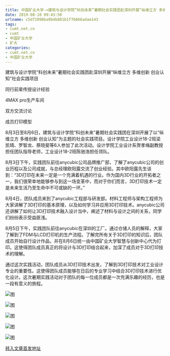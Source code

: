 ```yaml
---
title: 中国矿业大学->建筑与设计学院“科创未来”暑期社会实践团赴深圳开展“纵维立方 多维创新 创业认知”社会实践项目 | cumt.net.cn
date: 2019-08-10 09:43:50
urlname: c5d72098ba9b4b881b1f76666adae143
tags: 
- cumt.net.cn
- cumt
- 中国矿业大学
- 矿大
categories:
- cumt.net.cn
- 中国矿业大学
---
```



建筑与设计学院“科创未来”暑期社会实践团赴深圳开展“纵维立方 多维创新 创业认知”社会实践项目

同行前辈传授设计经验

4MAX pro生产车间

双方交流讨论

成员打印模型

8月3日至8月6日，建筑与设计学院“科创未来”暑期社会实践团在深圳开展了以“纵维立方 多维创新 创业认知”为主题的社会实践项目。设计学院工业设计18-2班梁凯晴、罗智龙、蔡晓斐等6人参加了此次活动。设计学院工业设计系贺孝梅副教授担任团队指导老师，工业设计18-2班陈驰浩担任领队。

8月3日下午，实践团队前往anycubic公司品牌推广部，了解了anycubic公司的创业历程以及公司成就，与总经理欧阳露交流了创业经验。其中欧阳露先生谈到：“3D打印在未来一定是一个充满着机遇的行业。作为国内3D行业的开拓者之一，我们很荣幸地能够参与到这一场变革中，而对于你们而言，3D打印技术一定是未来生活乃至生命中不可或缺的一环。” 

8月4日，团队成员来到了anycubic工程部与研发部。材料工程师与架构工程师为大家讲解了3D打印的基本原理，以及如何学习并应用3D打印技术。anycubic公司还讲解了如何让3D打印技术融入设计当中，阐述了材料与设计之间的关系，同学们纷纷表示受益匪浅。

8月5日下午，实践团队前往anycubic在深圳的工厂。通过仓储人员的解释，大家了解到了FDM与LCD打印机的生产流程。了解完所有关于3D打印的知识后，团队成员开始自行设计作品，并在8月6日统一由中国矿业大学智慧与创新中心代为打印。这使得团队成员真正的将设计与3D打印结合起来，加深了成员对于3D打印技术的理解。

通过这次实践活动，团队成员从3D打印技术出发，了解到3D打印技术对工业设计专业的重要性。这使得团队成员能够在日后的专业学习中结合3D打印技术进行优化设计。这次暑期实践活动对于团队的每一位成员都是一次充满乐趣的经历，也是一段有意义的旅程。



![图](http://art.cumt.edu.cn/_upload/article/images/73/5e/88b5e0114226997a060824e60e4b/a6dd7626-7ab9-47f7-ab7c-393a5eaee770.jpg)

![图](http://art.cumt.edu.cn/_upload/article/images/73/5e/88b5e0114226997a060824e60e4b/989a7898-29f7-4a0d-9dcd-c94bffe23bb3.jpg)

![图](http://art.cumt.edu.cn/_upload/article/images/73/5e/88b5e0114226997a060824e60e4b/c67c22d0-f514-4512-a0ee-6397fe11e2ba.jpg)

![图](http://art.cumt.edu.cn/_upload/article/images/73/5e/88b5e0114226997a060824e60e4b/f6573f5e-1fab-44bc-bb1c-f7a863dcb245.jpg)

![图](http://art.cumt.edu.cn/_upload/article/images/73/5e/88b5e0114226997a060824e60e4b/0de4a4ec-ad6b-488f-a3a2-23ef94e228b5.jpg)

[转入文章首发地址](http://xwzx.cumt.edu.cn/2c/38/c523a535608/page.htm)